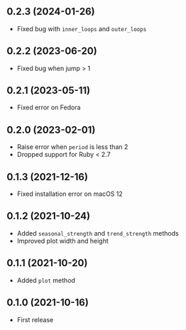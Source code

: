 ## 0.2.3 (2024-01-26)

- Fixed bug with `inner_loops` and `outer_loops`

## 0.2.2 (2023-06-20)

- Fixed bug when jump > 1

## 0.2.1 (2023-05-11)

- Fixed error on Fedora

## 0.2.0 (2023-02-01)

- Raise error when `period` is less than 2
- Dropped support for Ruby < 2.7

## 0.1.3 (2021-12-16)

- Fixed installation error on macOS 12

## 0.1.2 (2021-10-24)

- Added `seasonal_strength` and `trend_strength` methods
- Improved plot width and height

## 0.1.1 (2021-10-20)

- Added `plot` method

## 0.1.0 (2021-10-16)

- First release
